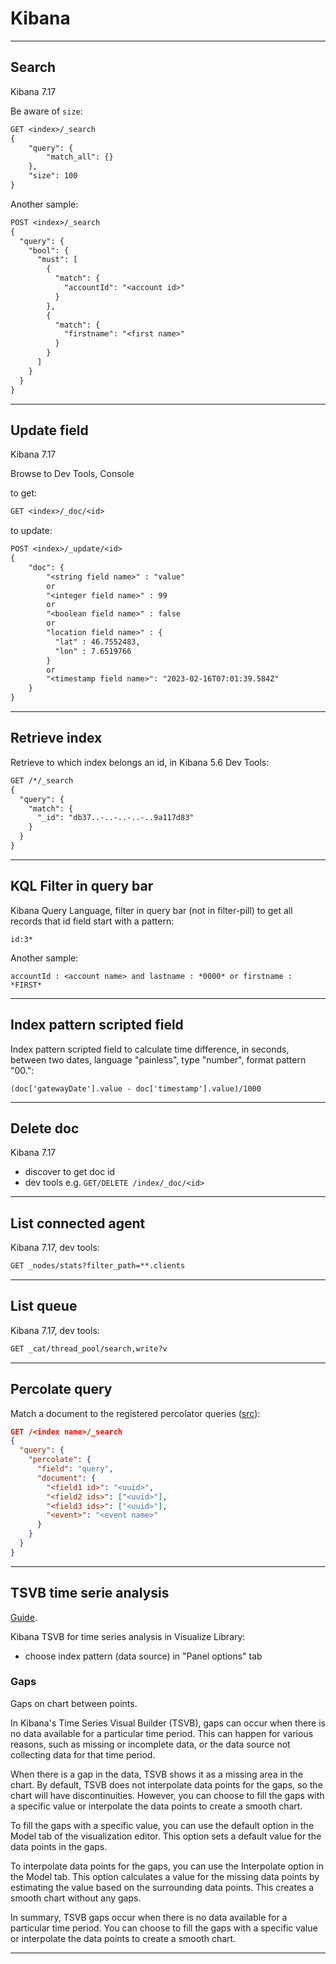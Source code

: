 # Kibana

---

## Search

Kibana 7.17

Be aware of `size`:

```txt
GET <index>/_search
{
    "query": {
        "match_all": {}
    },
    "size": 100
}
```

Another sample:

```txt
POST <index>/_search
{
  "query": {
    "bool": {
      "must": [
        {
          "match": {
            "accountId": "<account id>"
          }
        },
        {
          "match": {
            "firstname": "<first name>"
          }
        }
      ]
    }
  }
}
```

---

## Update field

Kibana 7.17

Browse to Dev Tools, Console

to get:

```txt
GET <index>/_doc/<id>
```

to update:

```txt
POST <index>/_update/<id>
{
    "doc": {
        "<string field name>" : "value"
        or
        "<integer field name>" : 99
        or
        "<boolean field name>" : false
        or
        "location field name>" : {
          "lat" : 46.7552483,
          "lon" : 7.6519766
        }
        or
        "<timestamp field name>": "2023-02-16T07:01:39.584Z"
    }
}
```

---

## Retrieve index

Retrieve to which index belongs an id, in Kibana 5.6 Dev Tools:

```txt
GET /*/_search
{
  "query": {
    "match": {
      "_id": "db37..-..-..-..-..9a117d83"
    }
  }
}
```

---

## KQL Filter in query bar

Kibana Query Language, filter in query bar (not in filter-pill) to get all records that id field start with a pattern:

```kql
id:3*
```

Another sample:

```kql
accountId : <account name> and lastname : *0000* or firstname : *FIRST*
```

---

## Index pattern scripted field

Index pattern scripted field to calculate time difference, in seconds, between two dates, language "painless", type "number", format pattern "00.":

```painless
(doc['gatewayDate'].value - doc['timestamp'].value)/1000
```

---

## Delete doc

Kibana 7.17

- discover to get doc id
- dev tools e.g. `GET/DELETE /index/_doc/<id>`

---

## List connected agent

Kibana 7.17, dev tools:

```txt
GET _nodes/stats?filter_path=**.clients
```

---

## List queue

Kibana 7.17, dev tools:

```txt
GET _cat/thread_pool/search,write?v
```

---

## Percolate query

Match a document to the registered percolator queries ([src](https://www.elastic.co/guide/en/elasticsearch/reference/current/query-dsl-percolate-query.html)):

```json
GET /<index name>/_search
{
  "query": {
    "percolate": {
      "field": "query",
      "document": {
        "<field1 id>": "<uuid>",
        "<field2 ids>": ["<uuid>"],
        "<field3 ids>": ["<uuid>"],
        "<event>": "<event name>"
      }
    }
  }
}
```

---

## TSVB time serie analysis

[Guide](https://www.elastic.co/guide/en/kibana/master/tsvb.html).

Kibana TSVB for time series analysis in Visualize Library:

- choose index pattern (data source) in "Panel options" tab  

### Gaps

Gaps on chart between points.

In Kibana's Time Series Visual Builder (TSVB), gaps can occur when there is no data available for a particular time period. This can happen for various reasons, such as missing or incomplete data, or the data source not collecting data for that time period.

When there is a gap in the data, TSVB shows it as a missing area in the chart. By default, TSVB does not interpolate data points for the gaps, so the chart will have discontinuities. However, you can choose to fill the gaps with a specific value or interpolate the data points to create a smooth chart.

To fill the gaps with a specific value, you can use the default option in the Model tab of the visualization editor. This option sets a default value for the data points in the gaps.

To interpolate data points for the gaps, you can use the Interpolate option in the Model tab. This option calculates a value for the missing data points by estimating the value based on the surrounding data points. This creates a smooth chart without any gaps.

In summary, TSVB gaps occur when there is no data available for a particular time period. You can choose to fill the gaps with a specific value or interpolate the data points to create a smooth chart.

---
